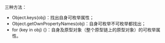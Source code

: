 三种方法：

- Object.keys(obj)：找出自身可枚举属性；
- Object.getOwnPropertyNames(obj)：自身可枚举不可枚举都找出；
- for (key in obj) {}：自身及原型对象（整个原型链上的原型对象）的可枚举属性。
